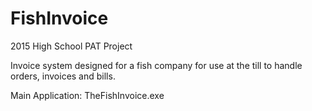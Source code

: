 # FishInvoice
2015 High School PAT Project

Invoice system designed for a fish company for use at the till to handle orders, invoices and bills.

Main Application:
TheFishInvoice.exe
